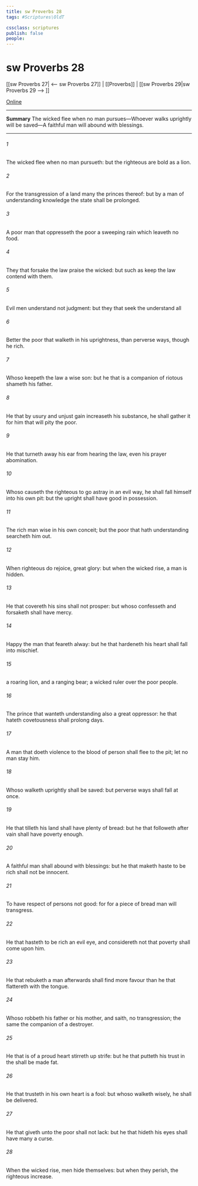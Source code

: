 ```yaml
---
title: sw Proverbs 28
tags: #Scriptures\OldT

cssclass: scriptures
publish: false
people:
---
```


# sw Proverbs 28
[[sw Proverbs 27| <-- sw Proverbs 27]] | [[Proverbs]] | [[sw Proverbs 29|sw Proverbs 29 --> ]]

[Online](https://churchofjesuschrist.org/study/scriptures/ot/prov/28?lang=eng)

---
__Summary__
The wicked flee when no man pursues—Whoever walks uprightly will be saved—A faithful man will abound with blessings.

---
###### 1 
The wicked flee when no man pursueth: but the righteous are bold as a lion.

###### 2 
For the transgression of a land many  the princes thereof: but by a man of understanding  knowledge the state  shall be prolonged.

###### 3 
A poor man that oppresseth the poor  a sweeping rain which leaveth no food.

###### 4 
They that forsake the law praise the wicked: but such as keep the law contend with them.

###### 5 
Evil men understand not judgment: but they that seek the  understand all 

###### 6 
Better  the poor that walketh in his uprightness, than  perverse  ways, though he  rich.

###### 7 
Whoso keepeth the law  a wise son: but he that is a companion of riotous  shameth his father.

###### 8 
He that by usury and unjust gain increaseth his substance, he shall gather it for him that will pity the poor.

###### 9 
He that turneth away his ear from hearing the law, even his prayer  abomination.

###### 10 
Whoso causeth the righteous to go astray in an evil way, he shall fall himself into his own pit: but the upright shall have good  in possession.

###### 11 
The rich man  wise in his own conceit; but the poor that hath understanding searcheth him out.

###### 12 
When righteous  do rejoice,  great glory: but when the wicked rise, a man is hidden.

###### 13 
He that covereth his sins shall not prosper: but whoso confesseth and forsaketh  shall have mercy.

###### 14 
Happy  the man that feareth alway: but he that hardeneth his heart shall fall into mischief.

###### 15 
 a roaring lion, and a ranging bear;  a wicked ruler over the poor people.

###### 16 
The prince that wanteth understanding  also a great oppressor:  he that hateth covetousness shall prolong  days.

###### 17 
A man that doeth violence to the blood of  person shall flee to the pit; let no man stay him.

###### 18 
Whoso walketh uprightly shall be saved: but  perverse  ways shall fall at once.

###### 19 
He that tilleth his land shall have plenty of bread: but he that followeth after vain  shall have poverty enough.

###### 20 
A faithful man shall abound with blessings: but he that maketh haste to be rich shall not be innocent.

###### 21 
To have respect of persons  not good: for for a piece of bread  man will transgress.

###### 22 
He that hasteth to be rich  an evil eye, and considereth not that poverty shall come upon him.

###### 23 
He that rebuketh a man afterwards shall find more favour than he that flattereth with the tongue.

###### 24 
Whoso robbeth his father or his mother, and saith,  no transgression; the same  the companion of a destroyer.

###### 25 
He that is of a proud heart stirreth up strife: but he that putteth his trust in the  shall be made fat.

###### 26 
He that trusteth in his own heart is a fool: but whoso walketh wisely, he shall be delivered.

###### 27 
He that giveth unto the poor shall not lack: but he that hideth his eyes shall have many a curse.

###### 28 
When the wicked rise, men hide themselves: but when they perish, the righteous increase.

